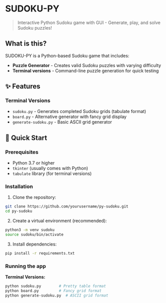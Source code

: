 # SUDOKU-PY

> Interactive Python Sudoku game with GUI - Generate, play, and solve Sudoku puzzles!


## What is this?

SUDOKU-PY is a Python-based Sudoku game that includes:
- **Puzzle Generator** - Creates valid Sudoku puzzles with varying difficulty
- **Terminal versions** - Command-line puzzle generation for quick testing


## ✨ Features

### Terminal Versions
- `sudoku.py` - Generates completed Sudoku grids (tabulate format)
- `board.py` - Alternative generator with fancy grid display
- `generate-sudoku.py` - Basic ASCII grid generator

## 🚀 Quick Start

### Prerequisites
- Python 3.7 or higher
- `tkinter` (usually comes with Python)
- `tabulate` library (for terminal versions)

### Installation

1. Clone the repository:
```bash
git clone https://github.com/yourusername/py-sudoku.git
cd py-sudoku
```

2. Create a virtual environment (recommended):
```bash
python3 -m venv sudoku
source sudoku/bin/activate 
```

3. Install dependencies:
```bash
pip install -r requirements.txt
```

### Running the app

**Terminal Versions:**
```bash
python sudoku.py        # Pretty table format
python board.py         # Fancy grid format
python generate-sudoku.py  # ASCII grid format
```

